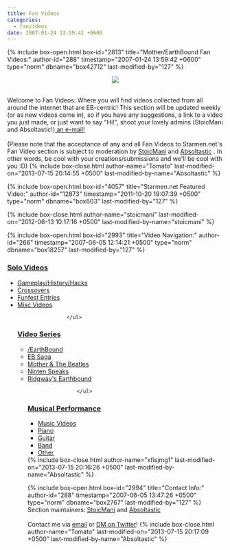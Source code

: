 ```yaml
---
title: Fan Videos
categories:
  - fanvideos
date: 2007-01-24 13:59:42 +0600
---
```

{% include box-open.html box-id="2813" title="Mother/EarthBound Fan Videos:" author-id="288" timestamp="2007-01-24 13:59:42 +0600" type="norm" dbname="box42712" last-modified-by="127" %}
<center><img src="http://starmen.net/fanvideos/fanvideos_banner.png"/></center><br/>

Welcome to Fan Videos: Where you will find videos collected from all around the internet that are EB-centric!
This section will be updated weekly (or as new videos come in), so if you have any suggestions, a link to a video you just made, or just want to say "Hi!", shoot your lovely admins (StoicMani and Absoltastic!)<a href="mailto:youtube@starmen.net"> an e-mail!</a>
<br/>
<br/>
(Please note that the acceptance of any and all Fan Videos to Starmen.net's Fan Video section is subject to moderation by <a href="http://forum.starmen.net/members/stoicmani">StoicMani</a> and 
<a href="http://forum.starmen.net/members/Absoltastic">Absoltastic</a> . In other words, be cool with your creations/submissions and we'll be cool with you :D)
{% include box-close.html author-name="Tomato" last-modified-on="2013-07-15 20:14:55 +0500" last-modified-by-name="Absoltastic" %}

{% include box-open.html box-id="4057" title="Starmen.net Featured Video:" author-id="12873" timestamp="2011-10-20 19:07:39 +0500" type="norm" dbname="box603" last-modified-by="127" %}
<center><youtube vid="9spx3TdHtuY" /></center>
{% include box-close.html author-name="stoicmani" last-modified-on="2012-06-13 10:17:16 +0500" last-modified-by-name="stoicmani" %}

{% include box-open.html box-id="2993" title="Video Navigation:" author-id="266" timestamp="2007-06-05 12:14:21 +0500" type="norm" dbname="box18257" last-modified-by="127" %}
<table1 /><h3><u>Solo Videos</u></h3>

<ul>
<li><a class="lb" href="/fanvideos/gameplay/">Gameplay/History/Hacks</a></li>
						<li><a class="lb" href="/fanvideos/crossovers/">Crossovers</a></li>
						<li><a class="lb" href="/fanvideos/funfest/">Funfest Entries</a></li>
                                                       	<li><a class="lb" href="/fanvideos/misc/">Misc Videos</a></li>
                                                        
					</ul>
					
<h3><u>Video Series</u></h3>
						<ul><li><a class="lb" href="/fanvideos/series/-earthbound/">/EarthBound</a></li>
						<li><a class="lb" href="/fanvideos/series/ebsaga/">EB&nbsp;Saga</a></li>
<li><a class="lb" href="/fanvideos/series/motherandthebeatles/">Mother & The Beatles</a></li>
<li><a class="lb" href="/fanvideos/series/nintenspeaks/">Ninten Speaks</a></li>
<li><a class="lb" href="/fanvideos/series/ridgwayeb/">Ridgway's Earthbound</a></li>
	
					</ul>
<table2 />                                              
<h3><u>Musical Performance</u></h3>
						<ul>
<li><a class="lb" href="/fanvideos/musicvideos/">Music Videos</a></li>
<li><a class="lb" href="/fanvideos/performance/piano/">Piano</a></li>
                                                        <li><a class="lb" href="/fanvideos/performance/guitarbass/">Guitar</a></li>
                                                        <li><a class="lb" href="/fanvideos/performance/bandorch/">Band</a></li>
                                                         <li><a class="lb" href="/fanvideos/performance/other/">Other</a></li>
                                              </ul>                                               
                                           <table3 />
{% include box-close.html author-name="xfisjmg1" last-modified-on="2013-07-15 20:16:26 +0500" last-modified-by-name="Absoltastic" %}

{% include box-open.html box-id="2994" title="Contact Info:" author-id="288" timestamp="2007-06-05 13:47:26 +0500" type="norm" dbname="box2767" last-modified-by="127" %}
<table1 />
 Section maintainers:
<table2 />
 <a href="http://forum.starmen.net/members/stoicmani">StoicMani</a> and <a href="http://forum.starmen.net/members/Absoltastic">Absoltastic</a><br />  
Contact me via <a href="mailto:jbrence@gmail.com">email</a> or <a href="http://www.twitter.com/jonbrence">DM on Twitter</a>!
<table3 />
{% include box-close.html author-name="Tomato" last-modified-on="2013-07-15 20:17:09 +0500" last-modified-by-name="Absoltastic" %}
